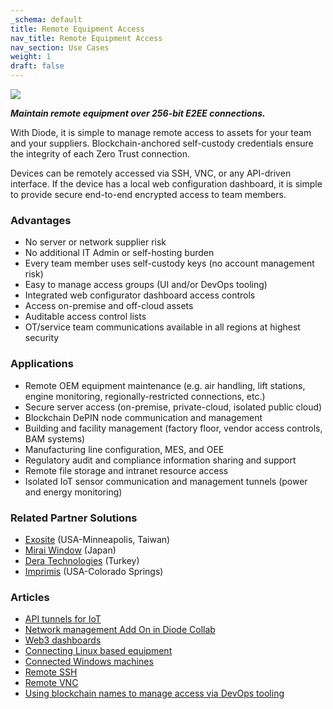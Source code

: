 ```yaml
---
_schema: default
title: Remote Equipment Access
nav_title: Remote Equipment Access
nav_section: Use Cases
weight: 1
draft: false
---
```

![](/uploads/image-1.png)

***Maintain remote equipment over 256-bit E2EE connections.***

With Diode, it is simple to manage remote access to assets for your team and your suppliers.  Blockchain-anchored self-custody credentials ensure the integrity of each Zero Trust connection.

Devices can be remotely accessed via SSH, VNC, or any API-driven interface.  If the device has a local web configuration dashboard, it is simple to provide secure end-to-end encrypted access to team members.

### Advantages

* No server or network supplier risk
* No additional IT Admin or self-hosting burden
* Every team member uses self-custody keys (no account management risk)
* Easy to manage access groups (UI and/or DevOps tooling)
* Integrated web configurator dashboard access controls
* Access on-premise and off-cloud assets
* Auditable access control lists
* OT/service team communications available in all regions at highest security

### Applications

* Remote OEM equipment maintenance (e.g. air handling, lift stations, engine monitoring, regionally-restricted connections, etc.)
* Secure server access (on-premise, private-cloud, isolated public cloud)
* Blockchain DePIN node communication and management
* Building and facility management (factory floor, vendor access controls, BAM systems)
* Manufacturing line configuration, MES, and OEE
* Regulatory audit and compliance information sharing and support
* Remote file storage and intranet resource access
* Isolated IoT sensor communication and management tunnels (power and energy monitoring)

### Related Partner Solutions

* <a href="https://exosite.com" target="_blank" rel="noopener">Exosite</a> (USA-Minneapolis, Taiwan)
* <a href="https://www.miraiwindow.co.jp/" target="_blank" rel="noopener">Mirai Window</a> (Japan)
* <a href="https://derateknoloji.com/" target="_blank" rel="noopener">Dera Technologies</a> (Turkey)
* <a href="https://www.imprimis-inc.com/" target="_blank" rel="noopener">Imprimis</a> (USA-Colorado Springs)

### Articles

* <a href="https://app.docs.diode.io/docs/admin/api-tunnels-for-iot/" target="_blank" rel="noopener">API tunnels for IoT</a>
* <a href="https://app.docs.diode.io/docs/features/network-add-on/" target="_blank" rel="noopener">Network management Add On in Diode Collab</a>
* <a href="https://app.docs.diode.io/docs/features/diode-bookmarks#type-web3-link" target="_blank" rel="noopener">Web3 dashboards</a>
* <a href="https://cli.docs.diode.io/docs/using/raspberry-pi/" target="_blank" rel="noopener">Connecting Linux based equipment</a>
* <a href="https://cli.docs.diode.io/faq/how-to-start-diode-cli-at-boot-with-microsoft-windows/" target="_blank" rel="noopener">Connected Windows machines</a>
* <a href="https://cli.docs.diode.io/docs/using/remote-ssh/" target="_blank" rel="noopener">Remote SSH</a>
* <a href="https://cli.docs.diode.io/docs/using/remote-vnc-articles/" target="_blank" rel="noopener">Remote VNC</a>
* <a href="https://cli.docs.diode.io/docs/using/working-with-blockchain-names/#how-to-use-bns-names" target="_blank" rel="noopener">Using blockchain names to manage access via DevOps tooling</a>